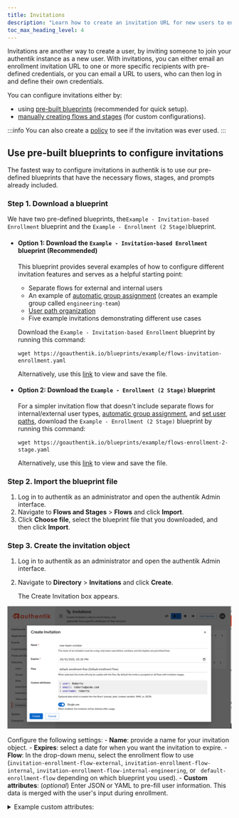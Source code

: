 ```yaml
---
title: Invitations
description: "Learn how to create an invitation URL for new users to enroll."
toc_max_heading_level: 4
---
```


Invitations are another way to create a user, by inviting someone to join your authentik instance as a new user. With invitations, you can either email an enrollment invitation URL to one or more specific recipients with pre-defined credentials, or you can email a URL to users, who can then log in and define their own credentials.

You can configure invitations either by:

- using [pre-built blueprints](#use-pre-built-blueprints-to-configure-invitations) (recommended for quick setup).
- [manually creating flows and stages](#manual-setup-without-blueprints) (for custom configurations).

:::info
You can also create a [policy](../../../customize/policies/) to see if the invitation was ever used.
:::

## Use pre-built blueprints to configure invitations

The fastest way to configure invitations in authentik is to use our pre-defined blueprints that have the necessary flows, stages, and prompts already included.

### Step 1. Download a blueprint

We have two pre-defined blueprints, the`Example - Invitation-based Enrollment` blueprint and the `Example - Enrollment (2 Stage)`blueprint.

- #### Option 1: Download the `Example - Invitation-based Enrollment` blueprint (Recommended)

    This blueprint provides several examples of how to configure different invitation features and serves as a helpful starting point:
    - Separate flows for external and internal users
    - An example of [automatic group assignment](#automatic-group-assignment) (creates an example group called `engineering-team`)
    - [User path organization](#user-paths)
    - Five example invitations demonstrating different use cases

    Download the `Example - Invitation-based Enrollment` blueprint by running this command:

    ```shell
    wget https://goauthentik.io/blueprints/example/flows-invitation-enrollment.yaml
    ```

    Alternatively, use this [link](/blueprints/example/flows-invitation-enrollment.yaml) to view and save the file.

- #### Option 2: Download the `Example - Enrollment (2 Stage)` blueprint

    For a simpler invitation flow that doesn't include separate flows for internal/external user types, [automatic group assignment](#automatic-group-assignment), and [set user paths](#user-paths), download the `Example - Enrollment (2 Stage)` blueprint by running this command:

    ```shell
    wget https://goauthentik.io/blueprints/example/flows-enrollment-2-stage.yaml
    ```

    Alternatively, use this [link](/blueprints/example/flows-enrollment-2-stage.yaml) to view and save the file.

### Step 2. Import the blueprint file

1. Log in to authentik as an administrator and open the authentik Admin interface.
2. Navigate to **Flows and Stages** > **Flows** and click **Import**.
3. Click **Choose file**, select the blueprint file that you downloaded, and then click **Import**.

### Step 3. Create the invitation object

1. Log in to authentik as an administrator and open the authentik Admin interface.
2. Navigate to **Directory** > **Invitations** and click **Create**.

    The Create Invitation box appears.

![Create an invitation modal](./create_invite.png)

Configure the following settings: - **Name**: provide a name for your invitation object. - **Expires**: select a date for when you want the invitation to expire. - **Flow**: In the drop-down menu, select the enrollment flow to use (`invitation-enrollment-flow-external`, `invitation-enrollment-flow-internal`, `invitation-enrollment-flow-internal-engineering`, or ` default-enrollment-flow` depending on which blueprint you used). - **Custom attributes**: (_optional_) Enter JSON or YAML to pre-fill user information. This data is merged with the user's input during enrollment.

<details>
<summary>Example custom attributes:</summary>

        **Pre-fill email only (JSON)**:

            ```json
            {
                "email": "user@example.com"
            }
            ```

        **Pre-fill multiple fields (YAML)**:

            ```yaml
            name: Jane Smith
            email: jane.smith@company.com
            ```

        **Pre-fill with custom attributes (JSON)**:

            ```json
            {
                "name": "John Doe",
                "email": "john@example.com",
                "attributes": {
                    "department": "Engineering",
                    "employee_type": "contractor",
                    "start_date": "2025-01-15"
                }
            }
            ```
    </details>

    :::info
    The field keys (e.g., `email`, `name`) must match the field keys configured in your flow's [prompt stage](../../add-secure-apps/flows-stages/stages/prompt/index.md).
    :::

    - **Single use**: Specify whether the invitation should expire after a single use.
        - Enable for invitations sent to specific individuals.
        - Disable for invitations shared with multiple people (e.g., department onboarding links).

3. Click **Save**.

### Step 4. Share the invitation

On the **Invitations** page, click the chevron beside your new invitation to expand the details. The **Link to use the invitation** displays with the URL.

Copy the URL and send it in an email to the people you want to invite to enroll.

The invitation link format is:

```
https://authentik.company/if/flow/<flow-slug>/?itoken=<invitation-uuid>
```

## Manual setup (without blueprints)

If you prefer to create your invitation flow manually instead of using a blueprint, follow these steps:

### Step 1: Create an Invitation stage

1. Log in to authentik as an administrator and open the authentik Admin interface.
2. Navigate to **Flows and Stages** > **Stages** and click **Create**.
3. Select **Invitation Stage** from the stage type list.
4. Configure the stage:
    - **Name**: Provide a descriptive name (e.g., `enrollment-invitation-stage`)
    - **Continue flow without invitation**:
        - Set to `false` if you want to require a valid invitation token (recommended for invitation-only flows).
        - Set to `true` if you want to allow both invited and non-invited users to use the same enrollment flow.

5. Click **Create**.

:::info
The **Continue flow without invitation** setting determines whether users can proceed through the flow without a valid invitation token. When set to `false`, only users with valid invitation links can complete enrollment.
:::

### Step 2: Create or modify an Enrollment flow

1. Navigate to **Flows and Stages** > **Flows**.
2. Either create a new flow or edit an existing enrollment flow:
    - **Name**: Provide a descriptive name.
    - **Title**: Enter the title shown to users during enrollment.
    - **Slug**: Enter a unique identifier (e.g., `invitation-enrollment`).
    - **Designation**: Must be set to **Enrollment**.
    - **Authentication**: Set to **Require unauthenticated** (users shouldn't be logged in to enroll).

### Step 3: Bind the Invitation stage to the flow

1. In your enrollment flow, go to the **Stage Bindings** tab.
2. Click **Bind Stage** and select your invitation stage.
3. Configure the binding:
    - **Order**: Set to a low number (e.g., `5` or `10`) so it evaluates early in the flow.
    - **Evaluate on plan**: Enable this option so the invitation is validated when the flow starts.
    - **Re-evaluate policies**: Enable this to ensure policies are checked.

4. Add other necessary stages to your flow (in order):
    - **Prompt Stage** for collecting credentials (username, password)
    - **Prompt Stage** for collecting user details (name, email)
    - **User Write Stage** to create the user account
    - **User Login Stage** to log the user in after enrollment

### Step 4: Create invitations

Now you can create invitations that reference your custom flow. Follow the steps in [Create the invitation object](#step-3-create-the-invitation-object) above.

## Advanced features

### Automatic group assignment

To automatically add users to a group when they enroll via invitation, you need to configure the enrollment flow's User Write Stage:

1. Log in to authentik as an administrator and open the authentik Admin interface.
2. Navigate to **Flows and Stages** > **Stages**.
3. Create or edit a **User Write Stage** used by your enrollment flow.
4. Set **Create users group** to your desired group.
5. All users enrolling through that flow will automatically be added to the selected group.

:::info
Groups cannot be set directly in invitation custom attributes because they require database relationships. They must be configured at the flow/stage level.
:::

### User paths

[User paths](user_ref.mdx#path) organize users in a directory structure (e.g., `users/external`, `users/internal/engineering`). To configure user paths:

1. Log in to authentik as an administrator and open the authentik Admin interface.
2. Navigate to **Flows and Stages** > **Stages**.
3. Create or edit a **User Write Stage** used by your enrollment flow.
4. Set **User path template** to your desired path.
5. All users enrolling through that flow will be created under that path.

### Expression policies with invitations

You can use [expression policies](../../../customize/policies/expression/) to make decisions based on invitation data:

```python
# Check if user was invited
return context.get('invitation_in_effect', False)

# Access invitation data
invitation = context.get('invitation')
if invitation:
    return invitation.fixed_data.get('department') == 'Engineering'

# Access pre-filled prompt data
prompt_data = context.get('prompt_data', {})
return prompt_data.get('email', '').endswith('@example.com')
```

## Troubleshooting

### "Permission denied" error for external users

**Problem**: External user sees "Interface can only be accessed by internal users" after enrollment.

**Solution**: Configure a Default Application in your brand settings (System → Brands) so external users have somewhere to go after login.

### Invitation not working

Possible causes:

- Invitation has expired (check the expiration date)
- Single-use invitation has already been used
- Flow slug doesn't match the invitation's configured flow
- Invitation stage is not bound to the flow

### Pre-filled Data Not Appearing

Possible causes:

- Field keys in custom attributes don't match your prompt field keys
- Prompt fields are marked as `placeholder_expression: true`
- Invitation stage is not evaluated before prompt stages in the flow

:::info Invitation links validity
Be aware that when an authentik administrator or any other user creates an invitation link, that link remains valid even if the administrator is deactivated or has permissions revoked. However, if the user who created the link is deleted and removed from the authentik system, the link is also deleted.
:::
